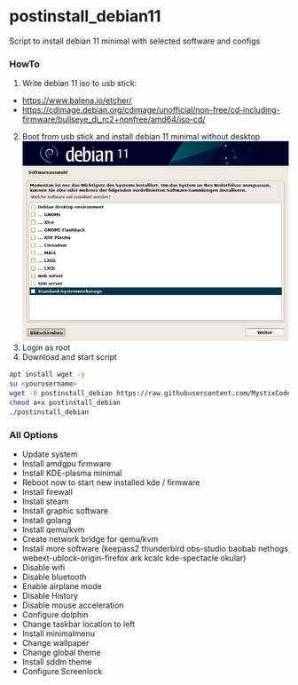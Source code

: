 # postinstall_debian11
Script to install debian 11 minimal with selected software and configs

### HowTo

 1. Write debian 11 iso to usb stick:
 - https://www.balena.io/etcher/
 - https://cdimage.debian.org/cdimage/unofficial/non-free/cd-including-firmware/bullseye_di_rc2+nonfree/amd64/iso-cd/
 2. Boot from usb stick and install debian 11 minimal without desktop
   ![](/img/minimal.png)
 3. Login as root
 4. Download and start script
```bash
apt install wget -y
su <yourusername>
wget -O postinstall_debian https://raw.githubusercontent.com/MystixCode/postinstall_debian11/main/postinstall_debian
chmod a+x postinstall_debian
./postinstall_debian
```

### All Options

 - Update system
 - Install amdgpu firmware
 - Install KDE-plasma minimal
 - Reboot now to start new installed kde / firmware
 - Install firewall
 - Install steam
 - Install graphic software 
 - Install golang
 - Install qemu/kvm
 - Create network bridge for qemu/kvm
 - Install more software (keepass2 thunderbird obs-studio baobab nethogs webext-ublock-origin-firefox ark kcalc kde-spectacle okular)
 - Disable wifi
 - Disable bluetooth 
 - Enable airplane mode
 - Disable History
 - Disable mouse acceleration
 - Configure dolphin
 - Change taskbar location to left
 - Install minimalmenu
 - Change wallpaper
 - Change global theme
 - Install sddm theme
 - Configure Screenlock

